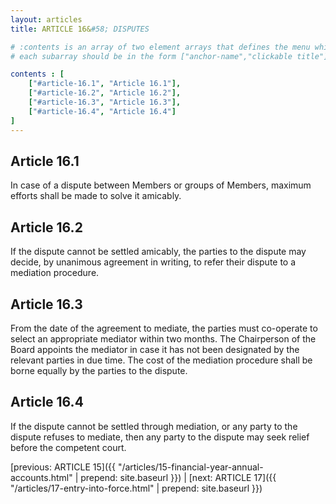 ```yaml
---
layout: articles
title: ARTICLE 16&#58; DISPUTES

# :contents is an array of two element arrays that defines the menu which appears in the masthead
# each subarray should be in the form ["anchor-name","clickable title"]

contents : [
    ["#article-16.1", "Article 16.1"],
    ["#article-16.2", "Article 16.2"],
    ["#article-16.3", "Article 16.3"],
    ["#article-16.4", "Article 16.4"]
]
---
```


<h2 id="article-16.1">Article 16.1</h2>

In case of a dispute between Members or groups of Members, maximum efforts shall be made to solve it amicably. 

<h2 id="article-16.2">Article 16.2</h2>

If the dispute cannot be settled amicably, the parties to the dispute may decide, by unanimous agreement in writing, to refer their dispute to a mediation procedure.

<h2 id="article-16.3">Article 16.3</h2>

From the date of the agreement to mediate, the parties must co-operate to select an appropriate mediator within two months. The Chairperson of the Board appoints the mediator in case it has not been designated by the relevant parties in due time. The cost of the mediation procedure shall be borne equally by the parties to the dispute.

<h2 id="article-16.4">Article 16.4</h2>

If the dispute cannot be settled through mediation, or any party to the dispute refuses to mediate, then any party to the dispute may seek relief before the competent court.

[previous: ARTICLE 15]({{ "/articles/15-financial-year-annual-accounts.html" | prepend: site.baseurl }}) \| [next: ARTICLE 17]({{ "/articles/17-entry-into-force.html" | prepend: site.baseurl }})
